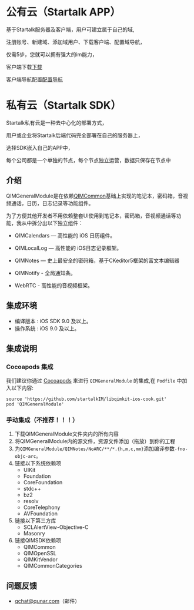 公有云（Startalk APP）
=====
基于Startalk服务器及客户端，用户可建立属于自己的域,

注册账号、新建域、添加域用户、下载客户端、配置域导航，

仅需5步，您就可以拥有强大的im能力，

客户端下载[下载](https://im.qunar.com/new/#/download)

客户端导航配置[配置导航](https://im.qunar.com/new/#/platform/access_guide/manage_nav?id=manage_nav_mb)

私有云（Startalk SDK）
=====
Startalk私有云是一种去中心化的部署方式，

用户或企业将Startalk后端代码完全部署在自己的服务器上，

选择SDK嵌入自己的APP中，

每个公司都是一个单独的节点，每个节点独立运营，数据只保存在节点中

## 介绍

QIMGeneralModule是在依赖[QIMCommon](https://github.com/qunarcorp/libqimcommon-ios)基础上实现的笔记本，密码箱，音视频通话，日历，日志记录等功能组件。

为了方便其他开发者不用依赖整套UI使用到笔记本，密码箱，音视频通话等功能，我从中拆分出以下独立组件：

  * QIMCalendars — 高性能的 iOS 日历组件。

  * QIMLocalLog — 高性能的 iOS日志记录框架。

  * QIMNotes — 史上最安全的密码箱，基于CKeditor5框架的富文本编辑器
  * QIMNotify - 全局通知条。
  * WebRTC - 高性能的音视频框架。

## 集成环境
* 编译版本 : iOS SDK 9.0 及以上。
* 操作系统 : iOS 9.0 及以上。

## 集成说明

### Cocoapods 集成

我们建议你通过 [Cocoapods](https://cocoapods.org/) 来进行 `QIMGeneralModule` 的集成,在 `Podfile` 中加入以下内容:

```shell
source 'https://github.com/startalkIM/libqimkit-ios-cook.git'
pod 'QIMGeneralModule'
```

### 手动集成（不推荐！！！）

1. 下载QIMGeneralModule文件夹内的所有内容
2. 将QIMGeneralModule内的源文件，资源文件添加（拖放）到你的工程
3. 为`QIMGeneralModule/QIMNotes/NoARC/**/*.{h,m,c,mm}`添加编译参数`-fno-objc-arc`。
4. 链接以下系统依赖项
    * UIKit
    * Foundation
    * CoreFoundation
    * stdc++
    * bz2
    * resolv
    * CoreTelephony
    * AVFoundation
5. 链接以下第三方库
    * SCLAlertView-Objective-C
    * Masonry
6. 链接QIMSDK依赖项
    * QIMCommon
    * QIMOpenSSL
    * QIMKitVendor
    * QIMCommonCategories
    
## 问题反馈

-   qchat@qunar.com（邮件）
